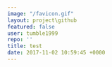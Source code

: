 ```yaml
---
image: "/favicon.gif"
layout: project\github
featured: false
user: tumble1999
repo: ''
title: test
date: 2017-11-02 10:59:45 +0000
---
```

